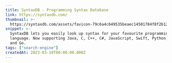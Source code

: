 ```yaml
---
title: SyntaxDB - Programming Syntax Database
link: https://syntaxdb.com/
thumbnail: >-
  https://syntaxdb.com/assets/favicon-79c6a4c649535beaec14501784f8f2b12ceb27dc2b3a66fc6e6140ad7eb57703.ico
snippet: >-
  SyntaxDB lets you easily look up syntax for your favourite programming
  language. Now supporting Java, C, C++, C#, JavaScript, Swift, Python, Ruby,
  and Go.
tags: ["search-engine"]
createdAt: 2023-03-10T00:00:00.000Z
---
```

